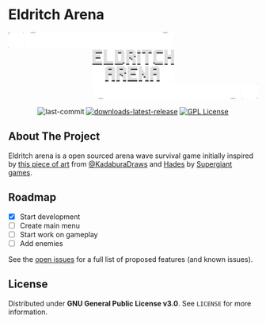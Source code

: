 # Eldritch Arena

<div align="left">
<img src=".github/art/corner.svg", alt="CornerLeft" width="32" height="32">
<img src=".github/art/middle.svg", alt="Middle" width="295" height="32">
</div>
<div align="center">
<img src=".github/art/title.svg", alt="Title", width="165", height="64">
</div>
<div align="right">
<img src=".github/art/middle_bottom.svg" alt="Middle" width="295" height="32">
<img src=".github/art/corner_bottom.svg" alt="CornerRight" width="32" height="32">
</div>

<div align="center">

<!-- Project shields -->

![last-commit]
[![downloads-latest-release]][release-url]
[![GPL License][license-shield]][license-url]

</div>

<!-- ABOUT THE PROJECT -->
## About The Project

Eldritch arena is a open sourced arena wave survival game initially inspired by [this piece of art][kadabura-art] from [@KadaburaDraws][kadabura-twitter] and [Hades][hades-link] by [Supergiant games][supergiant-games-link].

<!-- ROADMAP -->
## Roadmap

- [x] Start development
- [ ] Create main menu
- [ ] Start work on gameplay
- [ ] Add enemies

See the [open issues](https://github.com/PetricaT/Eldritch-Arena/issues) for a full list of proposed features (and known issues).

<!-- LICENSE -->
## License

Distributed under **GNU General Public License v3.0**. See `LICENSE` for more information.

<!-- MARKDOWN LINKS & IMAGES -->
[last-commit]: https://img.shields.io/github/last-commit/PetricaT/Eldritch-Arena/main
[downloads-latest-release]: https://img.shields.io/github/downloads-pre/PetricaT/Eldritch-Arena/latest/total
[release-url]: https://github.com/PetricaT/Eldritch-Arena/releases
[license-shield]: https://img.shields.io/github/license/PetricaT/Eldritch-Arena
[license-url]: https://github.com/PetricaT/Eldritch-Arena/blob/main/LICENSE
[hades-link]: https://store.steampowered.com/app/1145360/Hades/
[supergiant-games-link]: https://www.supergiantgames.com/
[kadabura-twitter]: https://twitter.com/KadaburaDraws
[kadabura-art]: https://twitter.com/KadaburaDraws/status/1566865801956712449